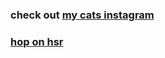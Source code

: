### check out [my cats instagram](https://instagram.com/gaga_and_me)
### [hop on hsr](https://lynton-star-rail.carrd.co/)
